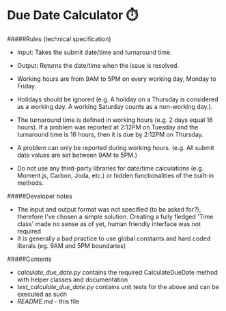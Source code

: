 # Due Date Calculator :stopwatch:
#####Rules (technical specification)
- Input: Takes the submit date/time and turnaround time.
- Output: Returns the date/time when the issue is resolved.


- Working hours are from 9AM to 5PM on every working day, Monday to Friday.
- Holidays should be ignored (e.g. A holiday on a Thursday is considered as a
working day. A working Saturday counts as a non-working day.).
- The turnaround time is defined in working hours (e.g. 2 days equal 16 hours).
If a problem was reported at 2:12PM on Tuesday and the turnaround time is
16 hours, then it is due by 2:12PM on Thursday.
- A problem can only be reported during working hours. (e.g. All submit date
values are set between 9AM to 5PM.)
- Do not use any third-party libraries for date/time calculations (e.g. Moment.js,
Carbon, Joda, etc.) or hidden functionalities of the built-in methods.

#####Developer notes
- The input and output format was not specified (to be asked for?), therefore I've chosen a simple solution. Creating a fully fledged 'Time class' made no sense as of yet, human friendly interface was not required
- It is generally a bad practice to use global constants and hard coded literals (eg. 9AM and 5PM boundaries)

#####Contents
- _calculate_due_date.py_  contains the required CalculateDueDate method with helper classes and documentation
- _test_calculate_due_date.py_  contains unit tests for the above and can be executed as such
- _README.md_  - this file
